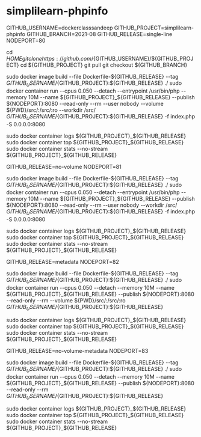 # simplilearn-phpinfo
GITHUB_USERNAME=dockerclasssandeep
GITHUB_PROJECT=simplilearn-phpinfo
GITHUB_BRANCH=2021-08
GITHUB_RELEASE=single-line
NODEPORT=80

cd ${HOME}
git clone https://github.com/${GITHUB_USERNAME}/${GITHUB_PROJECT}
cd ${GITHUB_PROJECT}
git pull
git checkout ${GITHUB_BRANCH}

sudo docker image build --file Dockerfile-${GITHUB_RELEASE} --tag ${GITHUB_USERNAME}/${GITHUB_PROJECT}:${GITHUB_RELEASE} ./
sudo docker container run --cpus 0.050 --detach --entrypoint /usr/bin/php --memory 10M --name ${GITHUB_PROJECT}_${GITHUB_RELEASE} --publish ${NODEPORT}:8080 --read-only --rm --user nobody --volume ${PWD}/src/:/src/:ro --workdir /src/ ${GITHUB_USERNAME}/${GITHUB_PROJECT}:${GITHUB_RELEASE} -f index.php -S 0.0.0.0:8080

sudo docker container logs ${GITHUB_PROJECT}_${GITHUB_RELEASE} 
sudo docker container top ${GITHUB_PROJECT}_${GITHUB_RELEASE} 
sudo docker container stats --no-stream ${GITHUB_PROJECT}_${GITHUB_RELEASE}

GITHUB_RELEASE=no-volume
NODEPORT=81

sudo docker image build --file Dockerfile-${GITHUB_RELEASE} --tag ${GITHUB_USERNAME}/${GITHUB_PROJECT}:${GITHUB_RELEASE} ./
sudo docker container run --cpus 0.050 --detach --entrypoint /usr/bin/php --memory 10M --name ${GITHUB_PROJECT}_${GITHUB_RELEASE} --publish ${NODEPORT}:8080 --read-only --rm --user nobody --workdir /src/ ${GITHUB_USERNAME}/${GITHUB_PROJECT}:${GITHUB_RELEASE} -f index.php -S 0.0.0.0:8080

sudo docker container logs ${GITHUB_PROJECT}_${GITHUB_RELEASE} 
sudo docker container top ${GITHUB_PROJECT}_${GITHUB_RELEASE} 
sudo docker container stats --no-stream ${GITHUB_PROJECT}_${GITHUB_RELEASE}

GITHUB_RELEASE=metadata
NODEPORT=82

sudo docker image build --file Dockerfile-${GITHUB_RELEASE} --tag ${GITHUB_USERNAME}/${GITHUB_PROJECT}:${GITHUB_RELEASE} ./
sudo docker container run --cpus 0.050 --detach --memory 10M --name ${GITHUB_PROJECT}_${GITHUB_RELEASE} --publish ${NODEPORT}:8080 --read-only --rm --volume ${PWD}/src/:/src/:ro ${GITHUB_USERNAME}/${GITHUB_PROJECT}:${GITHUB_RELEASE}

sudo docker container logs ${GITHUB_PROJECT}_${GITHUB_RELEASE} 
sudo docker container top ${GITHUB_PROJECT}_${GITHUB_RELEASE} 
sudo docker container stats --no-stream ${GITHUB_PROJECT}_${GITHUB_RELEASE}

GITHUB_RELEASE=no-volume-metadata
NODEPORT=83

sudo docker image build --file Dockerfile-${GITHUB_RELEASE} --tag ${GITHUB_USERNAME}/${GITHUB_PROJECT}:${GITHUB_RELEASE} ./
sudo docker container run --cpus 0.050 --detach --memory 10M --name ${GITHUB_PROJECT}_${GITHUB_RELEASE} --publish ${NODEPORT}:8080 --read-only --rm ${GITHUB_USERNAME}/${GITHUB_PROJECT}:${GITHUB_RELEASE}

sudo docker container logs ${GITHUB_PROJECT}_${GITHUB_RELEASE} 
sudo docker container top ${GITHUB_PROJECT}_${GITHUB_RELEASE} 
sudo docker container stats --no-stream ${GITHUB_PROJECT}_${GITHUB_RELEASE}
